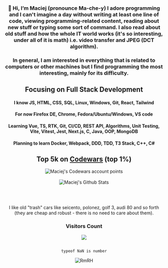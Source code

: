 <div align="center">
  
### 👋 Hi, I’m Maciej (pronounce  Ma-che-y) I adore programming and I can't imagine a day without writing at least one line of code, viewing programming-related content, reading about new stuff or typing some sort of command. I also read about old stuff and how the whole IT world works (it's so interesting, under all of it is math) i.e. video transfer and JPEG (DCT algorithm).

### In general, I am interested in everything that is related to computers or other machines but I find programming the most interesting, mainly for its difficulty.
  
## Focusing on Full Stack Development

#### I know JS, HTML, CSS, SQL, Linux, Windows, Git, React, Tailwind

#### For now Firefox DE, Chrome, Fedora/Ubuntu/Windows, VS code

#### Learning Vue, TS, RTK, Git, CI/CD, REST API, Algorithms, Unit Testing, Vite, Vitest, Jest, Next.js, C, Java, OOP, MongoDB

#### Planning to learn Docker, Webpack, DDD, TDD, T3 Stack, C++, C#

## Top 5k on [Codewars](https://www.codewars.com/users/maciejbaba/stats) (top 1%)
<img src="https://www.codewars.com/users/maciejbaba/badges/large" alt="Maciej's Codewars account points">
<br/><br/>
  
<img alt="Maciej's Github Stats" src="https://github-readme-stats-taupe-tau.vercel.app/api?username=maciejbaba&count_private=true&theme=tokyonight">

<br/><br/>

I like old "trash" cars like seicento, polonez, golf 3, audi 80 and so forth (they are cheap and robust - there is no need to care about them).

### Visitors Count

![](https://komarev.com/ghpvc/?username=your-github-username)

                                                                                                                                                                                                                                                                                    typeof NaN is number


![RmRH](https://user-images.githubusercontent.com/81487891/232110692-0798aa9a-758a-4511-b676-6531cb5053d8.gif)
</div>
